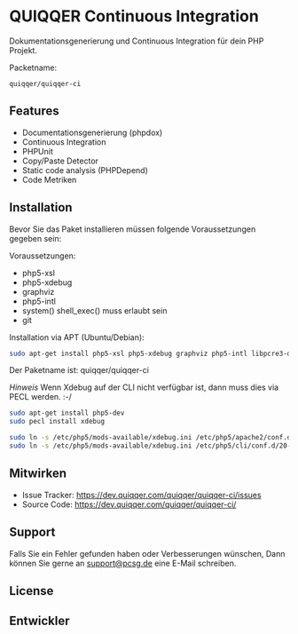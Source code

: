 
QUIQQER Continuous Integration
========

Dokumentationsgenerierung und Continuous Integration für dein PHP Projekt.


Packetname:

    quiqqer/quiqqer-ci


Features
--------

- Documentationsgenerierung (phpdox)
- Continuous Integration
- PHPUnit
- Copy/Paste Detector
- Static code analysis (PHPDepend)
- Code Metriken


Installation
------------

Bevor Sie das Paket installieren müssen folgende Voraussetzungen gegeben sein:

Voraussetzungen:

- php5-xsl 
- php5-xdebug 
- graphviz 
- php5-intl
- system() shell_exec() muss erlaubt sein
- git

Installation via APT (Ubuntu/Debian):

```bash
sudo apt-get install php5-xsl php5-xdebug graphviz php5-intl libpcre3-dev php-pear
```

Der Paketname ist: quiqqer/quiqqer-ci

*Hinweis*
Wenn Xdebug auf der CLI nicht verfügbar ist, dann muss dies via PECL werden. :-/

```bash
sudo apt-get install php5-dev
sudo pecl install xdebug

sudo ln -s /etc/php5/mods-available/xdebug.ini /etc/php5/apache2/conf.d/20-xdebug.ini
sudo ln -s /etc/php5/mods-available/xdebug.ini /etc/php5/cli/conf.d/20-xdebug.ini
```

Mitwirken
----------

- Issue Tracker: https://dev.quiqqer.com/quiqqer/quiqqer-ci/issues
- Source Code: https://dev.quiqqer.com/quiqqer/quiqqer-ci/


Support
-------

Falls Sie ein Fehler gefunden haben oder Verbesserungen wünschen,
Dann können Sie gerne an support@pcsg.de eine E-Mail schreiben.


License
-------


Entwickler
--------
